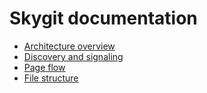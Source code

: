 # Skygit documentation

* [Architecture overview](architecture.md)
* [Discovery and signaling](discovery%20and%20signaling.md)
* [Page flow](page_flow.md)
* [File structure](file_structure.md)